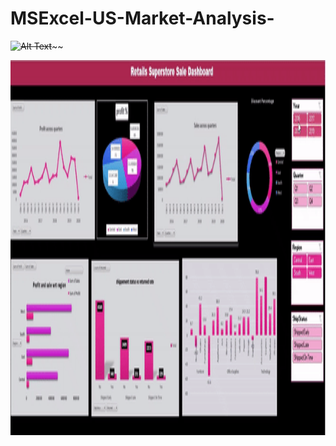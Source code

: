 # MSExcel-US-Market-Analysis-


~~![Alt Text](https://github.com/nandita96/MSExcel-US-Market-Analysis-/blob/main/Weekmaker.gif1)~~~~

<img src="Weekmaker.gif" width="800" height="600">
